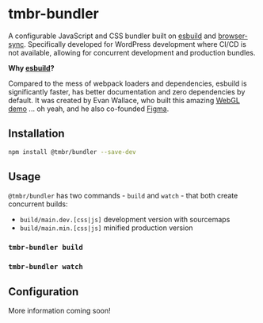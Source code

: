 # tmbr-bundler

A configurable JavaScript and CSS bundler built on [esbuild](https://esbuild.github.io) and [browser-sync](https://browsersync.io). Specifically developed for WordPress development where CI/CD is not available, allowing for concurrent development and production bundles.

**Why [esbuild](https://esbuild.github.io)?**

Compared to the mess of webpack loaders and dependencies, esbuild is significantly faster, has better documentation and zero dependencies by default. It was created by Evan Wallace, who built this amazing [WebGL demo](https://madebyevan.com/webgl-water) ... oh yeah, and he also co-founded [Figma](https://www.figma.com/).

## Installation 

```bash
npm install @tmbr/bundler --save-dev
```

## Usage
`@tmbr/bundler` has two commands - `build` and `watch` - that both create concurrent builds: 
- `build/main.dev.[css|js]` development version with sourcemaps
- `build/main.min.[css|js]` minified production version

### ``tmbr-bundler build``
### ``tmbr-bundler watch``

## Configuration

More information coming soon!
